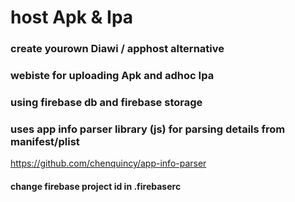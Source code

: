 # host Apk & Ipa
### create yourown Diawi / apphost alternative
### webiste for uploading Apk and adhoc Ipa
### using firebase db and firebase storage
### uses app info parser library (js) for parsing details from manifest/plist
https://github.com/chenquincy/app-info-parser
#### change firebase project id in .firebaserc 

